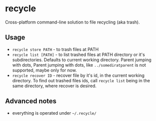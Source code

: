 # recycle
Cross-platform command-line solution to file recycling (aka trash).

## Usage
* `recycle store PATH` - to trash files at PATH
* `recycle list [PATH]` - to list trashed files at PATH directory or it's subdirectories. Defaults to current working directory. Parent jumping with dots, Parent jumping with dots, like `../somediratparent` is not supported, maybe only for now.
* `recycle recover ID` - recover file by it's id, in the current working directory. To find out trashed files ids, call `recycle list` being in the same directory, where recover is desired.

## Advanced notes
* everything is operated under `~/.recycle/`

